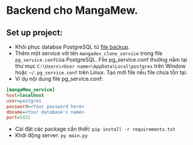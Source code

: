 # Backend cho MangaMew.

## Set up project:

* Khôi phục databse PostgreSQL từ [file backup](https://drive.google.com/file/d/1bgNRdDW74x6aI_NqNWlURebDKo9SZUNk/view?usp=sharing).
* Thêm một service với tên `mangadex_clone_service` trong file `pg_service.conf`của PostgreSQL. 
File pg_service.conf thường nằm tại thư mục `C:\Users\<User name>\AppData\Local\postgres` trên Window hoặc `~/.pg_service.conf` trên Linux. Tạo mới file nếu file chưa tồn tại.
* Ví dụ nội dung file pg_service.conf:
```ini 
[mangaMew_service]
host=localhost
user=postgres
password=<Your password here>
dbname=<Your database's name>
port=5432
```
- Cài đặt các package cần thiết:
`pip install -r requirements.txt`
- Khởi động server: `py main.py`
